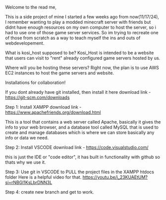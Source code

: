 Welcome to the read me,

This is a side project of mine I started a few weeks ago from now(11/17/24), I remember wanting to play a modded minecraft server with friends but didnt have enough resources on my own computer to host the server, so i had to use one of those game server services. So im trying to recreate one of those from scratch as a way to teach myself the ins and outs of webdevelopement.

What is kosi_host supposed to be?
Kosi_Host is intended to be a website that users can visit to "rent" already configured game servers hosted by us.

Where will you be hosting these servers?
Right now, the plan is to use AWS EC2 instances to host the game servers and website.




Installations for collaboration!

If you dont already have git installed, then install it here
download link - https://git-scm.com/downloads

Step 1: Install XAMPP
download link - https://www.apachefriends.org/download.html

This is a tool that contains a web server called Apache, basically it gives the info to your web browser, and a database tool called MySQL that is used to create and manage databases which is where we can store basically any info or data we need.

Step 2: Install VSCODE
download link - https://code.visualstudio.com/

this is just the IDE or "code editor", it has built in functionality with github so thats why we use it.

Step 3: Use git in VSCODE to PULL the project files in the XAMPP htdocs folder
Here is a helpful video for that. https://youtu.be/i_23KUAEtUM?si=rNBGl1KsLbrDNN3L

Step 4: create new branch and get to work.






